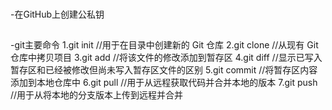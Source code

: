 ###

-在GitHub上创建公私钥
    

##
-git主要命令
1.git init //用于在目录中创建新的 Git 仓库
2.git clone //从现有 Git 仓库中拷贝项目
3.git add //将该文件的修改添加到暂存区
4.git diff //显示已写入暂存区和已经被修改但尚未写入暂存区文件的区别
5.git commit //将暂存区内容添加到本地仓库中
6.git pull //用于从远程获取代码并合并本地的版本
7.git push //用于从将本地的分支版本上传到远程并合并